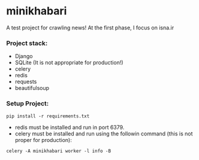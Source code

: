 # minikhabari
A test project for crawling news! At the first phase, I focus on isna.ir

### Project stack:
* Django
* SQLite (It is not appropriate for production!)
* celery
* redis
* requests
* beautifulsoup

### Setup Project:


```
pip install -r requirements.txt
```


* redis must be installed and run in port 6379.
* celery must be installed and run using the followin command (this is not proper for production):
```
celery -A minikhabari worker -l info -B
```
